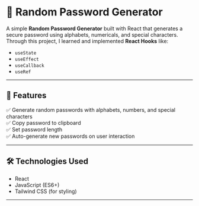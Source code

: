 # 🔐 Random Password Generator

A simple **Random Password Generator** built with React that generates a secure password using alphabets, numericals, and special characters.  
Through this project, I learned and implemented **React Hooks** like:  
- `useState`  
- `useEffect`  
- `useCallback`  
- `useRef`  

---

## 🚀 Features
✅ Generate random passwords with alphabets, numbers, and special characters  
✅ Copy password to clipboard  
✅ Set password length  
✅ Auto-generate new passwords on user interaction  

---

## 🛠️ Technologies Used
- React  
- JavaScript (ES6+)  
- Tailwind CSS (for styling)  

---
